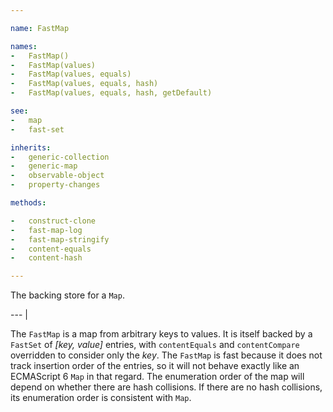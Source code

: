 ```yaml
---

name: FastMap

names:
-   FastMap()
-   FastMap(values)
-   FastMap(values, equals)
-   FastMap(values, equals, hash)
-   FastMap(values, equals, hash, getDefault)

see:
-   map
-   fast-set

inherits:
-   generic-collection
-   generic-map
-   observable-object
-   property-changes

methods:

-   construct-clone
-   fast-map-log
-   fast-map-stringify
-   content-equals
-   content-hash

---
```


The backing store for a `Map`.

--- |

The `FastMap` is a map from arbitrary keys to values.
It is itself backed by a `FastSet` of *[key, value]* entries, with
`contentEquals` and `contentCompare` overridden to consider only the *key*.
The `FastMap` is fast because it does not track insertion order of the entries,
so it will not behave exactly like an ECMAScript 6 `Map` in that regard.
The enumeration order of the map will depend on whether there are hash
collisions.
If there are no hash collisions, its enumeration order is consistent with `Map`.

